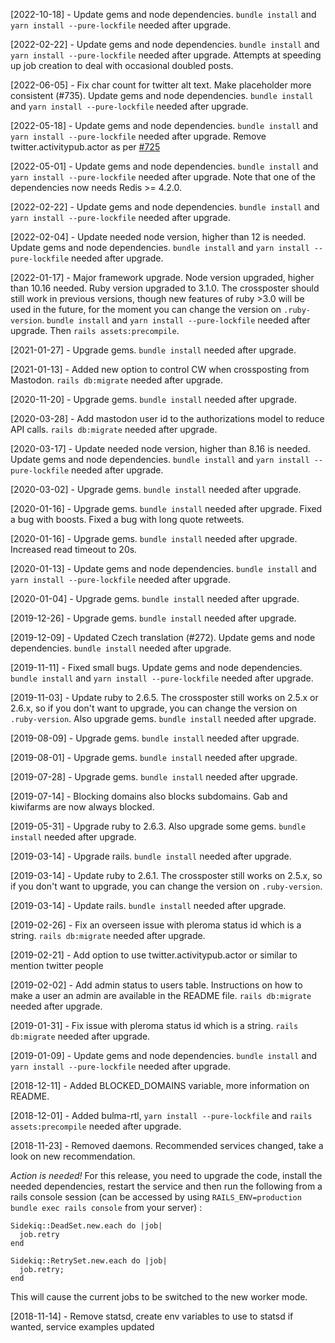 [2022-10-18] - Update gems and node dependencies. `bundle install` and `yarn install --pure-lockfile` needed after upgrade.

[2022-02-22] - Update gems and node dependencies. `bundle install` and `yarn install --pure-lockfile` needed after upgrade. Attempts at speeding up job creation to deal with occasional doubled posts.

[2022-06-05] - Fix char count for twitter alt text. Make placeholder more consistent (#735). Update gems and node dependencies. `bundle install` and `yarn install --pure-lockfile` needed after upgrade.

[2022-05-18] - Update gems and node dependencies. `bundle install` and `yarn install --pure-lockfile` needed after upgrade. Remove twitter.activitypub.actor as per [#725](https://github.com/renatolond/mastodon-twitter-poster/issues/725)

[2022-05-01] - Update gems and node dependencies. `bundle install` and `yarn install --pure-lockfile` needed after upgrade. Note that one of the dependencies now needs Redis >= 4.2.0.

[2022-02-22] - Update gems and node dependencies. `bundle install` and `yarn install --pure-lockfile` needed after upgrade.

[2022-02-04] - Update needed node version, higher than 12 is needed. Update gems and node dependencies. `bundle install` and `yarn install --pure-lockfile` needed after upgrade.

[2022-01-17] - Major framework upgrade.
Node version upgraded, higher than 10.16 needed.
Ruby version upgraded to 3.1.0. The crossposter should still work in previous versions, though new features of ruby >3.0 will be used in the future, for the moment you can change the version on `.ruby-version`.
`bundle install` and `yarn install --pure-lockfile` needed after upgrade. Then `rails assets:precompile`.

[2021-01-27] - Upgrade gems. `bundle install` needed after upgrade.

[2021-01-13] - Added new option to control CW when crossposting from Mastodon. `rails db:migrate` needed after upgrade.

[2020-11-20] - Upgrade gems. `bundle install` needed after upgrade.

[2020-03-28] - Add mastodon user id to the authorizations model to reduce API calls. `rails db:migrate` needed after upgrade.

[2020-03-17] - Update needed node version, higher than 8.16 is needed. Update gems and node dependencies. `bundle install` and `yarn install --pure-lockfile` needed after upgrade.

[2020-03-02] - Upgrade gems. `bundle install` needed after upgrade.

[2020-01-16] - Upgrade gems. `bundle install` needed after upgrade. Fixed a bug with boosts. Fixed a bug with long quote retweets.

[2020-01-16] - Upgrade gems. `bundle install` needed after upgrade. Increased read timeout to 20s.

[2020-01-13] - Update gems and node dependencies. `bundle install` and `yarn install --pure-lockfile` needed after upgrade.

[2020-01-04] - Upgrade gems. `bundle install` needed after upgrade.

[2019-12-26] - Upgrade gems. `bundle install` needed after upgrade.

[2019-12-09] - Updated Czech translation (#272). Update gems and node dependencies. `bundle install` needed after upgrade.

[2019-11-11] - Fixed small bugs. Update gems and node dependencies. `bundle install` and `yarn install --pure-lockfile` needed after upgrade.

[2019-11-03] - Update ruby to 2.6.5. The crossposter still works on 2.5.x or 2.6.x, so if you don't want to upgrade, you can change the version on `.ruby-version`. Also upgrade gems. `bundle install` needed after upgrade.

[2019-08-09] - Upgrade gems. `bundle install` needed after upgrade.

[2019-08-01] - Upgrade gems. `bundle install` needed after upgrade.

[2019-07-28] - Upgrade gems. `bundle install` needed after upgrade.

[2019-07-14] - Blocking domains also blocks subdomains. Gab and kiwifarms are now always blocked.

[2019-05-31] - Upgrade ruby to 2.6.3. Also upgrade some gems. `bundle install` needed after upgrade.

[2019-03-14] - Upgrade rails. `bundle install` needed after upgrade.

[2019-03-14] - Update ruby to 2.6.1. The crossposter still works on 2.5.x, so if you don't want to upgrade, you can change the version on `.ruby-version`.

[2019-03-14] - Update rails. `bundle install` needed after upgrade.

[2019-02-26] - Fix an overseen issue with pleroma status id which is a string. `rails db:migrate` needed after upgrade.

[2019-02-21] - Add option to use twitter.activitypub.actor or similar to mention twitter people

[2019-02-02] - Add admin status to users table. Instructions on how to make a user an admin are available in the README file. `rails db:migrate` needed after upgrade.

[2019-01-31] - Fix issue with pleroma status id which is a string. `rails db:migrate` needed after upgrade.

[2019-01-09] - Update gems and node dependencies. `bundle install` and `yarn install --pure-lockfile` needed after upgrade.

[2018-12-11] - Added BLOCKED_DOMAINS variable, more information on README.

[2018-12-01] - Added bulma-rtl, `yarn install --pure-lockfile` and `rails assets:precompile` needed after upgrade.

[2018-11-23] - Removed daemons. Recommended services changed, take a look on new recommendation.

*Action is needed!* For this release, you need to upgrade the code, install the needed dependencies, restart the service and then run the following from a rails console session (can be accessed by using `RAILS_ENV=production bundle exec rails console` from your server) :

```
Sidekiq::DeadSet.new.each do |job|
  job.retry
end

Sidekiq::RetrySet.new.each do |job|
  job.retry;
end
```

This will cause the current jobs to be switched to the new worker mode.

[2018-11-14] - Remove statsd, create env variables to use to statsd if wanted, service examples updated

